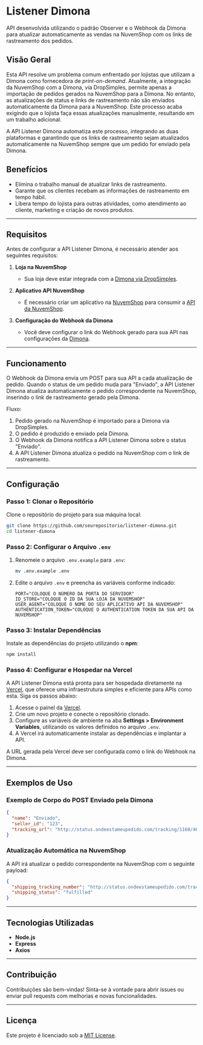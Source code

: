 # Listener Dimona

API desenvolvida utilizando o padrão Observer e o Webhook da Dimona para atualizar automaticamente as vendas na NuvemShop com os links de rastreamento dos pedidos.

## Visão Geral
Esta API resolve um problema comum enfrentado por lojistas que utilizam a Dimona como fornecedora de *print-on-demand*. Atualmente, a integração da NuvemShop com a Dimona, via DropSimples, permite apenas a importação de pedidos gerados na NuvemShop para a Dimona. No entanto, as atualizações de status e links de rastreamento não são enviados automaticamente da Dimona para a NuvemShop. Este processo acaba exigindo que o lojista faça essas atualizações manualmente, resultando em um trabalho adicional.

A API Listener Dimona automatiza este processo, integrando as duas plataformas e garantindo que os links de rastreamento sejam atualizados automaticamente na NuvemShop sempre que um pedido for enviado pela Dimona.

## Benefícios
- Elimina o trabalho manual de atualizar links de rastreamento.
- Garante que os clientes recebam as informações de rastreamento em tempo hábil.
- Libera tempo do lojista para outras atividades, como atendimento ao cliente, marketing e criação de novos produtos.

---

## Requisitos

Antes de configurar a API Listener Dimona, é necessário atender aos seguintes requisitos:

1. **Loja na NuvemShop**
   - Sua loja deve estar integrada com a [Dimona via DropSimples](https://dimona.devapi.com.br/).

2. **Aplicativo API NuvemShop**
   - É necessário criar um aplicativo na [NuvemShop](https://www.nuvemshop.com.br/parceiros/tecnologicos) para consumir a [API da NuvemShop](https://dev.nuvemshop.com.br/docs/developer-tools/nuvemshop-api).

3. **Configuração do Webhook da Dimona**
   - Você deve configurar o link do Webhook gerado para sua API nas configurações da [Dimona](https://api.camisadimona.com.br/#95c8b196-d8de-4321-81cd-a6889fece040).

---

## Funcionamento

O Webhook da Dimona envia um POST para sua API a cada atualização de pedido. Quando o status de um pedido muda para "Enviado", a API Listener Dimona atualiza automaticamente o pedido correspondente na NuvemShop, inserindo o link de rastreamento gerado pela Dimona.

Fluxo:
1. Pedido gerado na NuvemShop é importado para a Dimona via DropSimples.
2. O pedido é produzido e enviado pela Dimona.
3. O Webhook da Dimona notifica a API Listener Dimona sobre o status "Enviado".
4. A API Listener Dimona atualiza o pedido na NuvemShop com o link de rastreamento.

---

## Configuração

### Passo 1: Clonar o Repositório
Clone o repositório do projeto para sua máquina local:

```bash
git clone https://github.com/seurepositorio/listener-dimona.git
cd listener-dimona
```

### Passo 2: Configurar o Arquivo `.env`

1. Renomeie o arquivo `.env.example` para `.env`:
   ```bash
   mv .env.example .env
   ```

2. Edite o arquivo `.env` e preencha as variáveis conforme indicado:

   ```env
   PORT="COLOQUE O NÚMERO DA PORTA DO SERVIDOR"
   ID_STORE="COLOQUE O ID DA SUA LOJA DA NUVEMSHOP"
   USER_AGENT="COLOQUE O NOME DO SEU APLICATIVO API DA NUVEMSHOP"
   AUTHENTICATION_TOKEN="COLOQUE O AUTHENTICATION TOKEN DA SUA API DA NUVEMSHOP"
   ```

### Passo 3: Instalar Dependências

Instale as dependências do projeto utilizando o **npm**:

```bash
npm install
```

### Passo 4: Configurar e Hospedar na Vercel

A API Listener Dimona está pronta para ser hospedada diretamente na [Vercel](https://vercel.com/), que oferece uma infraestrutura simples e eficiente para APIs como esta. Siga os passos abaixo:

1. Acesse o painel da [Vercel](https://vercel.com/).
2. Crie um novo projeto e conecte o repositório clonado.
3. Configure as variáveis de ambiente na aba **Settings > Environment Variables**, utilizando os valores definidos no arquivo `.env`.
4. A Vercel irá automaticamente instalar as dependências e implantar a API.

A URL gerada pela Vercel deve ser configurada como o link do Webhook na Dimona.

---

## Exemplos de Uso

### Exemplo de Corpo do POST Enviado pela Dimona

```json
{
  "name": "Enviado",
  "seller_id": "123",
  "tracking_url": "http://status.ondeestameupedido.com/tracking/1168/462424866"
}
```

### Atualização Automática na NuvemShop
A API irá atualizar o pedido correspondente na NuvemShop com o seguinte payload:

```json
{
  "shipping_tracking_number": "http://status.ondeestameupedido.com/tracking/1168/462424866",
  "shipping_status": "fulfilled"
}
```

---

## Tecnologias Utilizadas
- **Node.js**
- **Express**
- **Axios**

---

## Contribuição
Contribuições são bem-vindas! Sinta-se à vontade para abrir issues ou enviar pull requests com melhorias e novas funcionalidades.

---

## Licença
Este projeto é licenciado sob a [MIT License](https://opensource.org/licenses/MIT).
